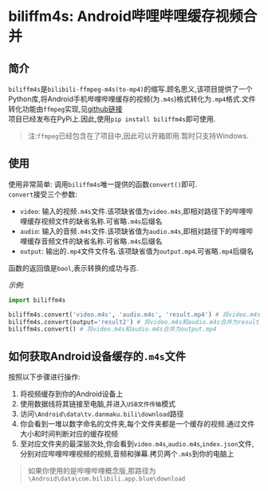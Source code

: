 # biliffm4s: Android哔哩哔哩缓存视频合并  

## 简介  

`biliffm4s`是`bilibili-ffmpeg-m4s(to-mp4)`的缩写.顾名思义,该项目提供了一个Python库,将Android手机哔哩哔哩缓存的视频(为`.m4s`)格式转化为`.mp4`格式.文件转化功能由`ffmpeg`实现,见[github链接](https://github.com/FFmpeg/FFmpeg)    
项目已经发布在PyPi上.因此,使用`pip install biliffm4s`即可使用.  
> 注:`ffmpeg`已经包含在了项目中,因此可以开箱即用.暂时只支持Windows.  

## 使用  

使用非常简单: 调用`biliffm4s`唯一提供的函数`convert()`即可.  
`convert`接受三个参数:  

- `video`: 输入的视频`.m4s`文件.该项缺省值为`video.m4s`,即相对路径下的哔哩哔哩缓存视频文件的缺省名称.可省略`.m4s`后缀名  
- `audio`: 输入的音频`.m4s`文件.该项缺省值为`audio.m4s`,即相对路径下的哔哩哔哩缓存音频文件的缺省名称.可省略`.m4s`后缀名  
- `output`: 输出的`.mp4`文件文件名.该项缺省值为`output.mp4`.可省略`.mp4`后缀名  

函数的返回值是`bool`,表示转换的成功与否.  

*示例:*  
```python
import biliffm4s

biliffm4s.convert('video.m4s', 'audio.m4s', 'result.mp4') # 将video.m4s和audio.m4s合并为result.mp4  
biliffm4s.convert(output='result2') # 将video.m4s和audio.m4s合并为result2.mp4 
biliffm4s.convert() # 将video.m4s和audio.m4s合并为output.mp4  
```

## 如何获取Android设备缓存的`.m4s`文件  

按照以下步骤进行操作:  

1. 将视频缓存到你的Android设备上  
2. 使用数据线将其链接至电脑,并进入`USB文件传输`模式  
3. 访问`\Android\data\tv.danmaku.bili\download`路径  
4. 你会看到一堆以数字命名的文件夹,每个文件夹都是一个缓存的视频.通过文件大小和时间判断对应的缓存视频  
5. 至对应文件夹的最深层次处,你会看到`video.m4s`,`audio.m4s`,`index.json`文件,分别对应哔哩哔哩视频的视频,音频和弹幕.拷贝两个`.m4s`到你的电脑上  

> 如果你使用的是哔哩哔哩概念版,那路径为`\Android\data\com.bilibili.app.blue\download`
